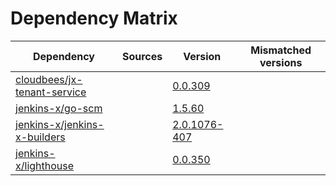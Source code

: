 # Dependency Matrix

Dependency | Sources | Version | Mismatched versions
---------- | ------- | ------- | -------------------
[cloudbees/jx-tenant-service](https://github.com/cloudbees/jx-tenant-service) |  | [0.0.309](https://github.com/cloudbees/jx-tenant-service/releases/tag/v0.0.309) | 
[jenkins-x/go-scm](https://github.com/jenkins-x/go-scm) |  | [1.5.60]() | 
[jenkins-x/jenkins-x-builders](https://github.com/jenkins-x/jenkins-x-builders) |  | [2.0.1076-407]() | 
[jenkins-x/lighthouse](https://github.com/jenkins-x/lighthouse) |  | [0.0.350]() | 
